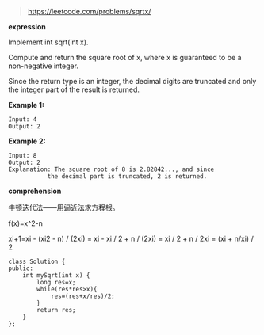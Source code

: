 >https://leetcode.com/problems/sqrtx/

**expression**

Implement int sqrt(int x).

Compute and return the square root of x, where x is guaranteed to be a non-negative integer.

Since the return type is an integer, the decimal digits are truncated and only the integer part of the result is returned.

**Example 1:**

    Input: 4
    Output: 2

**Example 2:**

    Input: 8
    Output: 2
    Explanation: The square root of 8 is 2.82842..., and since 
               the decimal part is truncated, 2 is returned.

**comprehension**

牛顿迭代法——用逼近法求方程根。

f(x)=x^2-n

xi+1=xi - (xi2 - n) / (2xi) = xi - xi / 2 + n / (2xi) = xi / 2 + n / 2xi = (xi + n/xi) / 2

```
class Solution {
public:
    int mySqrt(int x) {
        long res=x;
        while(res*res>x){
            res=(res+x/res)/2;
        }
        return res;
    }
};
```
